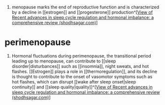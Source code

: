 1. menopause marks the end of reproductive function and is characterized by a decline in [[estrogen]] and [[progesterone]] production^[[View of Recent advances in sleep cycle regulation and hormonal imbalance: a comprehensive review (shodhsagar.com)](https://jrps.shodhsagar.com/index.php/j/article/view/1412/1383)]

# perimenopause
1. Hormonal fluctuations during perimenopause, the transitional period leading up to menopause, can contribute to [[sleep disorder|disturbances]] such as [[insomnia]], night sweats, and hot flashes. [[Estrogen]]  plays  a  role  in  [[thermoregulation]],  and  its  decline  is  thought  to  contribute  to  the  onset  of vasomotor symptoms such as hot flashes, which can disrupt [[wake after sleep onset|sleep continuity]] and [[sleep quality|quality]]^[[View of Recent advances in sleep cycle regulation and hormonal imbalance: a comprehensive review (shodhsagar.com)](https://jrps.shodhsagar.com/index.php/j/article/view/1412/1383)]